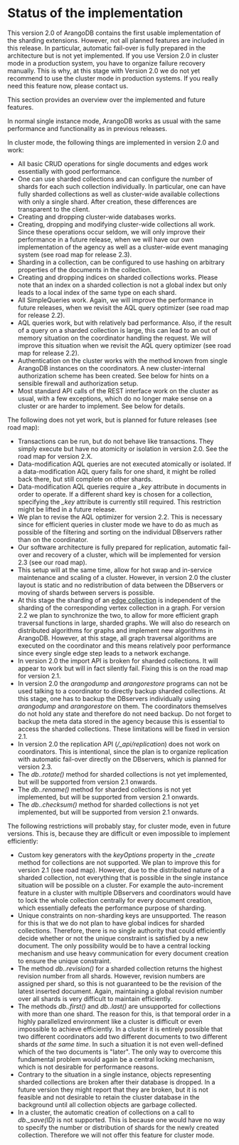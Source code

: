 Status of the implementation
============================

This version 2.0 of ArangoDB contains the first usable implementation
of the sharding extensions. However, not all planned features are
included in this release. In particular, automatic fail-over is fully
prepared in the architecture but is not yet implemented. If you use
Version 2.0 in cluster mode in a production system, you have to
organize failure recovery manually. This is why, at this stage with
Version 2.0 we do not yet recommend to use the cluster mode in
production systems. If you really need this feature now, please contact
us.

This section provides an overview over the implemented and future
features.

In normal single instance mode, ArangoDB works as usual
with the same performance and functionality as in previous releases.

In cluster mode, the following things are implemented in version 2.0 
and work:

  * All basic CRUD operations for single documents and edges work
    essentially with good performance.
  * One can use sharded collections and can configure the number of
    shards for each such collection individually. In particular, one
    can have fully sharded collections as well as cluster-wide available
    collections with only a single shard. After creation, these
    differences are transparent to the client.
  * Creating and dropping cluster-wide databases works.
  * Creating, dropping and modifying cluster-wide collections all work.
    Since these operations occur seldom, we will only improve their
    performance in a future release, when we will have our own
    implementation of the agency as well as a cluster-wide event managing
    system (see road map for release 2.3).
  * Sharding in a collection, can be configured to use hashing
    on arbitrary properties of the documents in the collection.
  * Creating and dropping indices on sharded collections works. Please
    note that an index on a sharded collection is not a global index 
    but only leads to a local index of the same type on each shard.
  * All SimpleQueries work. Again, we will improve the performance in
    future releases, when we revisit the AQL query optimizer 
    (see road map for release 2.2).
  * AQL queries work, but with relatively bad performance. Also, if the
    result of a query on a sharded collection is large, this can lead
    to an out of memory situation on the coordinator handling the
    request. We will improve this situation when we revisit the AQL
    query optimizer (see road map for release 2.2).
  * Authentication on the cluster works with the method known from
    single ArangoDB instances on the coordinators. A new cluster-internal
    authorization scheme has been created. See below for hints on a
    sensible firewall and authorization setup.
  * Most standard API calls of the REST interface work on the cluster
    as usual, with a few exceptions, which do no longer make sense on
    a cluster or are harder to implement. See below for details.


The following does not yet work, but is planned for future releases (see
road map):

  * Transactions can be run, but do not behave like transactions. They
    simply execute but have no atomicity or isolation in version 2.0.
    See the road map for version 2.X.
  * Data-modification AQL queries are not executed atomically or isolated.
    If a data-modification AQL query fails for one shard, it might be
    rolled back there, but still complete on other shards.
  * Data-modification AQL queries require a *_key* attribute in documents
    in order to operate. If a different shard key is chosen for a collection,
    specifying the *_key* attribute is currently still required. This
    restriction might be lifted in a future release.
  * We plan to revise the AQL optimizer for version 2.2. This is
    necessary since for efficient queries in cluster mode we have to
    do as much as possible of the filtering and sorting on the
    individual DBservers rather than on the coordinator.
  * Our software architecture is fully prepared for replication, automatic 
    fail-over and recovery of a cluster, which will be implemented
    for version 2.3 (see our road map).
  * This setup will at the same time, allow for hot swap and in-service 
    maintenance and scaling of a cluster. However, in version 2.0 the
    cluster layout is static and no redistribution of data between the
    DBservers or moving of shards between servers is possible. 
  * At this stage the sharding of an [edge collection](../Glossary/README.md#edge-collection) is independent of
    the sharding of the corresponding vertex collection in a graph.
    For version 2.2 we plan to synchronize the two, to allow for more
    efficient graph traversal functions in large, sharded graphs. We
    will also do research on distributed algorithms for graphs and
    implement new algorithms in ArangoDB. However, at this stage, all
    graph traversal algorithms are executed on the coordinator and
    this means relatively poor performance since every single edge
    step leads to a network exchange.
  * In version 2.0 the import API is broken for sharded collections.
    It will appear to work but will in fact silently fail. Fixing this
    is on the road map for version 2.1.
  * In version 2.0 the *arangodump* and *arangorestore* programs
    can not be used talking to a coordinator to directly backup
    sharded collections. At this stage, one has to backup the
    DBservers individually using *arangodump* and *arangorestore*
    on them. The coordinators themselves do not hold any state and
    therefore do not need backup. Do not forget to backup the meta
    data stored in the agency because this is essential to access
    the sharded collections. These limitations will be fixed in
    version 2.1.
  * In version 2.0 the replication API (*/_api/replication*)
    does not work on coordinators. This is intentional, since the 
    plan is to organize replication with automatic fail-over directly
    on the DBservers, which is planned for version 2.3.
  * The *db.<collection>.rotate()* method for sharded collections is not
    yet implemented, but will be supported from version 2.1 onwards.
  * The *db.<collection>.rename()* method for sharded collections is not
    yet implemented, but will be supported from version 2.1 onwards.
  * The *db.<collection>.checksum()* method for sharded collections is
    not yet implemented, but will be supported from version 2.1
    onwards.

The following restrictions will probably stay, for cluster mode, even in
future versions. This is, because they are difficult or even impossible
to implement efficiently:

  * Custom key generators with the *keyOptions* property in the
    *_create* method for collections are not supported. We plan
    to improve this for version 2.1 (see road map). However, due to the
    distributed nature of a sharded collection, not everything that is
    possible in the single instance situation will be possible on a
    cluster. For example the auto-increment feature in a cluster with
    multiple DBservers and coordinators would have to lock the whole
    collection centrally for every document creation, which
    essentially defeats the performance purpose of sharding.
  * Unique constraints on non-sharding keys are unsupported. The reason
    for this is that we do not plan to have global indices for sharded
    collections. Therefore, there is no single authority that could
    efficiently decide whether or not the unique constraint is
    satisfied by a new document. The only possibility would be to have
    a central locking mechanism and use heavy communication for every
    document creation to ensure the unique constraint.
  * The method *db.<collection>.revision()* for a sharded collection 
    returns the highest revision number from all shards. However,
    revision numbers are assigned per shard, so this is not guaranteed
    to be the revision of the latest inserted document. Again,
    maintaining a global revision number over all shards is very
    difficult to maintain efficiently.
  * The methods *db.<collection>.first()* and *db.<collection>.last()* are 
    unsupported for collections with more than one shard. The reason for
    this, is that temporal order in a highly parallelized environment
    like a cluster is difficult or even impossible to achieve
    efficiently. In a cluster it is entirely possible that two
    different coordinators add two different documents to two
    different shards *at the same time*. In such a situation it is not
    even well-defined which of the two documents is "later". The only
    way to overcome this fundamental problem would again be a central
    locking mechanism, which is not desirable for performance reasons.
  * Contrary to the situation in a single instance, objects representing
    sharded collections are broken after their database is dropped.
    In a future version they might report that they are broken, but
    it is not feasible and not desirable to retain the cluster database 
    in the background until all collection objects are garbage
    collected.
  * In a cluster, the automatic creation of collections on a call to
    *db._save(ID)* is not supported. This is because one would have no
    way to specify the number or distribution of shards for the newly
    created collection. Therefore we will not offer this feature for
    cluster mode.

